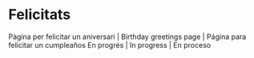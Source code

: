 # Felicitats
Pàgina per felicitar un aniversari | Birthday greetings page | Página para felicitar un cumpleaños
En progrés | In progress | En proceso